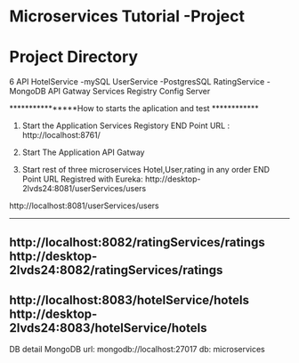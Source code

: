 # Microservices Tutorial -Project

# Project Directory 

6 API
HotelService -mySQL
UserService -PostgresSQL
RatingService -MongoDB
API Gatway
Services Registry
Config Server


****************How to starts the aplication and test ************

1) Start the Application Services Registory
END Point URL : http://localhost:8761/

2) Start The Application API Gatway

3) Start rest of three microservices Hotel,User,rating in any order
 END Point URL Registred with Eureka: http://desktop-2lvds24:8081/userServices/users

http://localhost:8081/userServices/users


-----------------------------------------------------------
http://localhost:8082/ratingServices/ratings
http://desktop-2lvds24:8082/ratingServices/ratings
-----------------------------------------------------------
http://localhost:8083/hotelService/hotels
http://desktop-2lvds24:8083/hotelService/hotels
-----------------------------------------------------------



DB detail
MongoDB
url: mongodb://localhost:27017
db: microservices